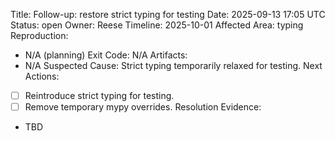 Title: Follow-up: restore strict typing for testing
Date: 2025-09-13 17:05 UTC
Status: open
Owner: Reese
Timeline: 2025-10-01
Affected Area: typing
Reproduction:
  - N/A (planning)
Exit Code: N/A
Artifacts:
  - N/A
Suspected Cause: Strict typing temporarily relaxed for testing.
Next Actions:
  - [ ] Reintroduce strict typing for testing.
  - [ ] Remove temporary mypy overrides.
Resolution Evidence:
  - TBD
